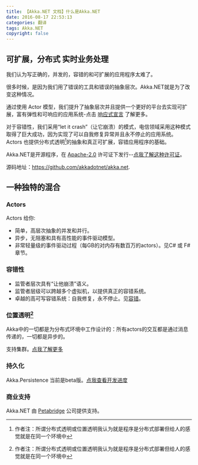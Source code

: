 ```yaml
---
title: 【Akka.NET 文档】什么是Akka.NET  
date: 2016-08-17 22:53:13
categories: 翻译
tags: Akka.NET
copyright: false
---
```

<!--more-->
## 可扩展，分布式 实时业务处理

我们认为写正确的，并发的，容错的和可扩展的应用程序太难了。

很多时候，是因为我们用了错误的工具和错误的抽象层次。Akka.NET就是为了改变这种情况。

通过使用 Actor 模型，我们提升了抽象层次并且提供一个更好的平台去实现可扩展，富有弹性和可响应的应用系统-点击 [响应式宣言](http://www.reactivemanifesto.org/zh-CN) 了解更多。

对于容错性，我们采用“let it crash”（让它崩溃）的模式，电信领域采用这种模式取得了巨大成功，因为实现了可以自我修复异常并且永不停止的应用系统。Actors 也提供分布式透明[^1]的抽象和真正可扩展，容错应用程序的基础。

[^1]: 作者注：所谓分布式透明或位置透明我认为就是程序是分布式部署但给人的感觉就是在同一个环境中

Akka.NET是开源程序，在 [Apache-2.0](http://www.apache.org/licenses/LICENSE-2.0) 许可证下发行--[点我了解这种许可证](https://www.tldrlegal.com/l/apache2)。

源码地址：<https://github.com/akkadotnet/akka.net>.

## 一种独特的混合

### Actors   
Actors 给你:

* 简单，高层次抽象的并发和并行。
* 异步，无阻塞和具有高性能的事件驱动模型。
* 非常轻量级的事件驱动过程（每GB的对内存有数百万的actors）。见C# 或 F# 章节。

### 容错性
* 监管者层次具有“让他崩溃”语义。
* 监管者层级可以跨越多个虚拟机，以提供真正的容错系统。
* 卓越的高可写容错系统：自我修复，永不停止。见[容错](http://getakka.net/docs/Fault%20tolerance)。

### 位置透明[^1]
Akka中的一切都是为分布式环境中工作设计的：所有actors的交互都是通过消息传递的，一切都是异步的。

支持集群。[点我了解更多](https://github.com/akkadotnet/akka.net/pull/400)

### 持久化
Akka.Persistence 当前是beta版。[点我查看开发进度](https://github.com/akkadotnet/akka.net/tree/dev/src/core/Akka.Persistence)
### 商业支持
Akka.NET 由 [Petabridge](http://petabridge.com/) 公司提供支持。
